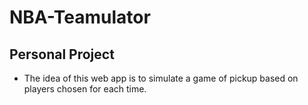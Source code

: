# NBA-Teamulator

## Personal Project

- The idea of this web app is to simulate a game of pickup based on players chosen for each time.
